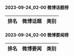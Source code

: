 #### 2023-09-24_02-00  微博话题榜

| 排名 | 微博话题 | 类别 |
| --- | --- | --- |
#### 2023-09-24_02-00  微博要闻榜

| 排名 | 微博要闻 | 类别 |
| --- | --- | --- |
